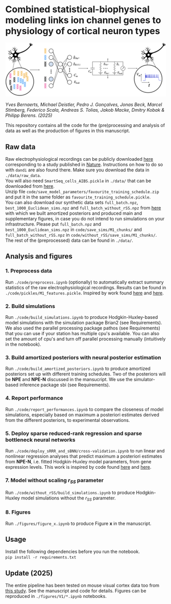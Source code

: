 # Combined statistical-biophysical modeling links ion channel genes to physiology of cortical neuron types
![NPE_vs_NPE-N](figures/bridge.jpeg)

*Yves Bernaerts, Michael Deistler, Pedro J. Gonçalves, Jonas Beck, Marcel Stimberg, Federico Scala, Andreas S. Tolias, Jakob Macke, Dmitry Kobak & Philipp Berens. (2025)* 

This repository contains all the code for the (pre)processing and analysis of data as well as the production of figures in this manuscript.

## Raw data
Raw electrophysiological recordings can be publicly downloaded [here](https://dandiarchive.org/dandiset/000008/draft) corresponding to a study published in [Nature](https://www.nature.com/articles/s41586-020-2907-3). Instructions on how to do so with `dandi` are also found there. Make sure you download the data in `./data/raw_data`.
<br>
You will also need `SmartSeq_cells_AIBS.pickle` in `./data/` that can be downloaded from [here](https://zenodo.org/record/5118962#.Y-IkqHbMIuU).
<br>
Unzip file `code/save_model_parameters/favourite_training_schedule.zip` and put it in the same folder as `favourite_training_schedule.pickle`.
<br>
You can also download our synthetic data sets `full_batch.npz`, `best_1000_Euclidean_sims.npz` and `full_batch_without_rSS.npz` from [here](https://zenodo.org/record/7716391#.ZAsq9nbMIuV) with which we built amortized posteriors and produced main and supplementary figures, in case you do not intend to run simulations on your infrastructure. Please put `full_batch.npz` and `best_1000_Euclidean_sims.npz` in `code/save_sims/M1_chunks/` and `full_batch_without_rSS.npz` in `code/without_rSS/save_sims/M1_chunks/`.
<br>
The rest of the (preprocessed) data can be found in `./data/`.

## Analysis and figures
### 1. Preprocess data
Run `./code/preprocess.ipynb` (optionally) to automatically extract summary statistics of the raw electrophysiological recordings. Results can be found in `./code/pickles/M1_features.pickle`. Inspired by work found [here](https://github.com/berenslab/EphysExtraction) and [here](https://github.com/AllenInstitute/AllenSDK/tree/master/allensdk/ephys).

### 2. Build simulations
Run `./code/build_simulations.ipynb` to produce Hodgkin-Huxley-based model simulations with the simulation package Brian2 (see Requirements). We also used the parallel processing package pathos (see Requirements) that you can use if your station has multiple cpu's available. You can also set the amount of cpu's and turn off parallel processing manually (intuitively in the notebook). 

### 3. Build amortized posteriors with neural posterior estimation
Run `./code/build_amortized_posteriors.ipynb` to produce amortized posteriors set up with different training schedules. Two of the posteriors will be **NPE** and **NPE-N** discussed in the mansucript. We use the simulator-based inference package sbi (see Requirements).

### 4. Report performance
Run `./code/report_performances.ipynb` to compare the closeness of model simulations, especially based on maximum a posteriori estimates derived from the different posteriors, to experimental observations.

### 5. Deploy sparse reduced-rank regression and sparse bottleneck neural networks
Run `./code/deploy_sRRR_and_sBNN/cross-validation.ipynb` to run linear and nonlinear regression analyses that predict maximum a posteriori estimates from **NPE-N**, i.e. fitted Hodgkin-Huxley model parameters, from gene expression levels. This work is inspired by code found [here](https://github.com/berenslab/patch-seq-rrr) and [here](https://github.com/berenslab/sBNN).

### 7. Model without scaling $r_{SS}$ parameter
Run `./code/without_rSS/build_simulations.ipynb` to produce Hodgkin-Huxley model simulations without the $r_{SS}$ parameter.

### 8. Figures
Run `./figures/figure_x.ipynb` to produce Figure **x** in the manuscript.
<br>


## Usage
Install the following dependencies before you run the notebook.
<br>
`pip install -r requirements.txt`

## Update (2025)
The entire pipeline has been tested on mouse visual cortex data too from [this study](https://www.sciencedirect.com/science/article/pii/S009286742031254X). See the manuscript and code for details. Figures can be reproduced in `./figures/V1/*.ipynb` notebooks.
